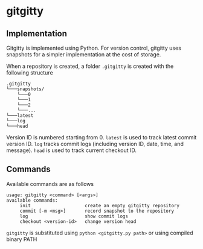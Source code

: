 # gitgitty
## Implementation
Gitgitty is implemented using Python. For version control, gitgitty uses snapshots for a simpler implementation at the cost of storage.

When a repository is created, a folder `.gitgitty` is created with the following structure
```
.gitgitty
└───snapshots/
    └───0
    └───1
    └───2
    └───...
└───latest
└───log
└───head
```
Version ID is numbered starting from 0. `latest` is used to track latest commit version ID. `log` tracks commit logs (including version ID, date, time, and message). `head` is used to track current checkout ID.

## Commands
Available commands are as follows
```
usage: gitgitty <command> [<args>]
available commands:
     init                    create an empty gitgitty repository
     commit [-m <msg>]       record snapshot to the repository
     log                     show commit logs
     checkout <version-id>   change version head
```

`gitgitty` is substituted using `python <gitgitty.py path>` or using compiled binary PATH